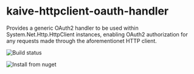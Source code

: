 # kaive-httpclient-oauth-handler
Provides a generic OAuth2 handler to be used within System.Net.Http.HttpClient instances, enabling OAuth2 authorization for any requests made through the aforementionet HTTP client.

![Build status](https://img.shields.io/appveyor/build/mirandaasm/kaive-httpclient-oauth-handler?style=plastic)

![Install from nuget](https://img.shields.io/nuget/v/Kaive.HttpClient.OAuth2Handler?style=plastic)
